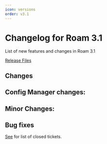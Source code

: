 ```yaml
---
icon: versions
order: v3.1
---
```


# Changelog for Roam 3.1

List of new features and changes in Roam 3.1

[Release Files](https://github.com/terry-longmacch/Roam/releases/tag/3.1)

## Changes

## Config Manager changes:

## Minor Changes:

## Bug fixes

[See](https://github.com/terry-longmacch/Roam/issues?q=milestone%3A2.5+is%3Aclosed) for list of closed tickets.


